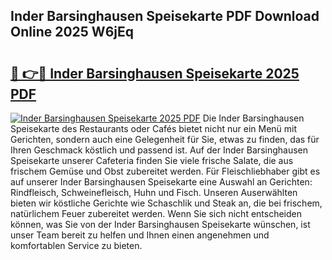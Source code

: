 ## Inder Barsinghausen Speisekarte PDF Download Online 2025 W6jEq

# <h2><a href="http://gcbe83w.nevu.top/?p=Inder+Barsinghausen+Speisekarte">🔗 👉🔴 Inder Barsinghausen Speisekarte 2025 PDF</a></h2>

[![Inder Barsinghausen Speisekarte 2025 PDF](https://i.imgur.com/dBaPXMq.png)](http://gcbe83w.nevu.top/?p=Inder+Barsinghausen+Speisekarte)
Die Inder Barsinghausen Speisekarte des Restaurants oder Cafés bietet nicht nur ein Menü mit Gerichten, sondern auch eine Gelegenheit für Sie, etwas zu finden, das für Ihren Geschmack köstlich und passend ist. Auf der Inder Barsinghausen Speisekarte unserer Cafeteria finden Sie viele frische Salate, die aus frischem Gemüse und Obst zubereitet werden. Für Fleischliebhaber gibt es auf unserer Inder Barsinghausen Speisekarte eine Auswahl an Gerichten: Rindfleisch, Schweinefleisch, Huhn und Fisch. Unseren Auserwählten bieten wir köstliche Gerichte wie Schaschlik und Steak an, die bei frischem, natürlichem Feuer zubereitet werden. Wenn Sie sich nicht entscheiden können, was Sie von der Inder Barsinghausen Speisekarte wünschen, ist unser Team bereit zu helfen und Ihnen einen angenehmen und komfortablen Service zu bieten.
